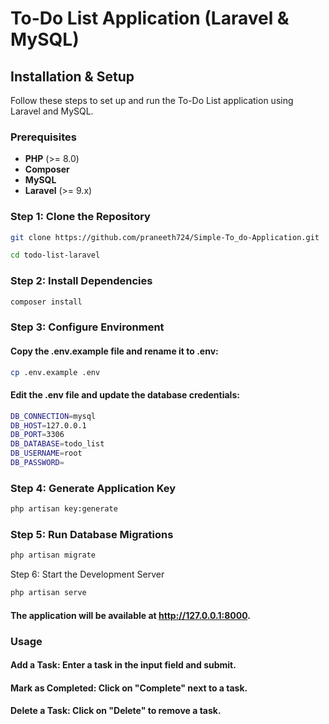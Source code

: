 # To-Do List Application (Laravel & MySQL)

## Installation & Setup

Follow these steps to set up and run the To-Do List application using Laravel and MySQL.

### Prerequisites
- **PHP** (>= 8.0)
- **Composer**
- **MySQL**
- **Laravel** (>= 9.x)

### Step 1: Clone the Repository
```sh
git clone https://github.com/praneeth724/Simple-To_do-Application.git

```

```sh
cd todo-list-laravel
```

### Step 2: Install Dependencies
```sh
composer install
```


### Step 3: Configure Environment
 #### Copy the .env.example file and rename it to .env:
```sh
cp .env.example .env
```
#### Edit the .env file and update the database credentials:
```sh
DB_CONNECTION=mysql
DB_HOST=127.0.0.1
DB_PORT=3306
DB_DATABASE=todo_list
DB_USERNAME=root
DB_PASSWORD=
```



### Step 4: Generate Application Key
```sh
php artisan key:generate
```


### Step 5: Run Database Migrations
```sh
php artisan migrate
```
Step 6: Start the Development Server
```sh
php artisan serve
```
#### The application will be available at http://127.0.0.1:8000.

### Usage
#### Add a Task: Enter a task in the input field and submit.
#### Mark as Completed: Click on "Complete" next to a task.
#### Delete a Task: Click on "Delete" to remove a task.
